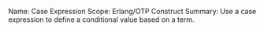 Name:     Case Expression
Scope:    Erlang/OTP Construct
Summary:  Use a case expression to define a conditional value based on
          a term.
